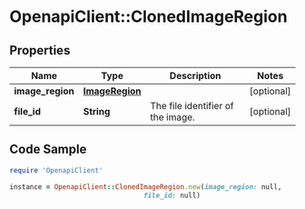 # OpenapiClient::ClonedImageRegion

## Properties

Name | Type | Description | Notes
------------ | ------------- | ------------- | -------------
**image_region** | [**ImageRegion**](ImageRegion.md) |  | [optional] 
**file_id** | **String** | The file identifier of the image. | [optional] 

## Code Sample

```ruby
require 'OpenapiClient'

instance = OpenapiClient::ClonedImageRegion.new(image_region: null,
                                 file_id: null)
```


